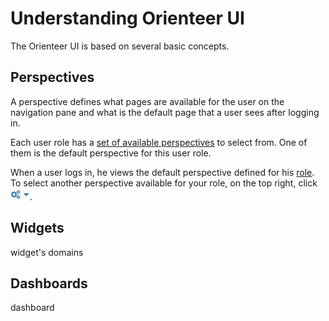 # Understanding Orienteer UI

The Orienteer UI is based on several basic concepts.

## Perspectives
A perspective defines what pages are available for the user on the navigation pane and what is the default page that a user sees after logging in. 

Each user role has a [set of available perspectives](https://orienteer.gitbooks.io/orienteer/content/orienteer_user_interface.html) to select from. One of them is the default perspective for this user role.

When a user logs in, he views the default perspective defined for his [role](https://orienteer.gitbooks.io/orienteer/content/managing_users.html). To select another perspective available for your role, on the top right, click ![](UI-selecting-perspectives.jpg).


## Widgets



widget's domains

## Dashboards
dashboard
